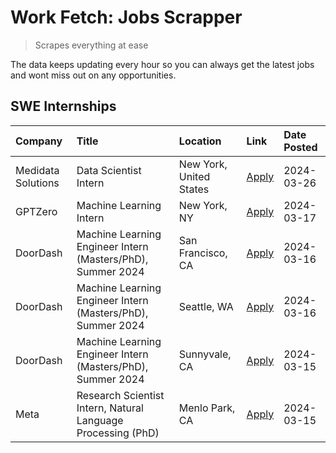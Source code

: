 # Work Fetch: Jobs Scrapper
> Scrapes everything at ease

The data keeps updating every hour so you can always get the latest jobs and wont miss out on any opportunities.

## SWE Internships
<!--START_SECTION:workfetch-->
| Company            | Title                                                        | Location                | Link                                                                                                                                                                                                                                                                         | Date Posted   |
|:-------------------|:-------------------------------------------------------------|:------------------------|:-----------------------------------------------------------------------------------------------------------------------------------------------------------------------------------------------------------------------------------------------------------------------------|:--------------|
| Medidata Solutions | Data Scientist Intern                                        | New York, United States | [Apply](https://www.linkedin.com/jobs/view/data-scientist-intern-at-medidata-solutions-3810253704?position=10&pageNum=0&refId=zRPnlL6%2Br%2B%2FywyUi7svywA%3D%3D&trackingId=kEfAgNknfbRZtyBNHxKNHQ%3D%3D&trk=public_jobs_jserp-result_search-card)                           | 2024-03-26    |
| GPTZero            | Machine Learning Intern                                      | New York, NY            | [Apply](https://www.linkedin.com/jobs/view/machine-learning-intern-at-gptzero-3860723963?position=9&pageNum=0&refId=zRPnlL6%2Br%2B%2FywyUi7svywA%3D%3D&trackingId=j6r4EQuaWWln5HzhP0uD6Q%3D%3D&trk=public_jobs_jserp-result_search-card)                                     | 2024-03-17    |
| DoorDash           | Machine Learning Engineer Intern (Masters/PhD), Summer 2024  | San Francisco, CA       | [Apply](https://www.linkedin.com/jobs/view/machine-learning-engineer-intern-masters-phd-summer-2024-at-doordash-3736457737?position=3&pageNum=0&refId=zRPnlL6%2Br%2B%2FywyUi7svywA%3D%3D&trackingId=9gr%2B9HILBAN78QcHvxlSJw%3D%3D&trk=public_jobs_jserp-result_search-card) | 2024-03-16    |
| DoorDash           | Machine Learning Engineer Intern (Masters/PhD), Summer 2024  | Seattle, WA             | [Apply](https://www.linkedin.com/jobs/view/machine-learning-engineer-intern-masters-phd-summer-2024-at-doordash-3736455966?position=4&pageNum=0&refId=zRPnlL6%2Br%2B%2FywyUi7svywA%3D%3D&trackingId=TwMubMEGBoLsnLNCInnwIg%3D%3D&trk=public_jobs_jserp-result_search-card)   | 2024-03-16    |
| DoorDash           | Machine Learning Engineer Intern (Masters/PhD), Summer 2024  | Sunnyvale, CA           | [Apply](https://www.linkedin.com/jobs/view/machine-learning-engineer-intern-masters-phd-summer-2024-at-doordash-3736454973?position=2&pageNum=0&refId=zRPnlL6%2Br%2B%2FywyUi7svywA%3D%3D&trackingId=TCO7igis7x0uOv0UTn1K6A%3D%3D&trk=public_jobs_jserp-result_search-card)   | 2024-03-15    |
| Meta               | Research Scientist Intern, Natural Language Processing (PhD) | Menlo Park, CA          | [Apply](https://www.linkedin.com/jobs/view/research-scientist-intern-natural-language-processing-phd-at-meta-3858718375?position=8&pageNum=0&refId=zRPnlL6%2Br%2B%2FywyUi7svywA%3D%3D&trackingId=x8QBVZyBVhii4%2BZ24NKaTA%3D%3D&trk=public_jobs_jserp-result_search-card)    | 2024-03-15    |
<!--END_SECTION:workfetch-->
